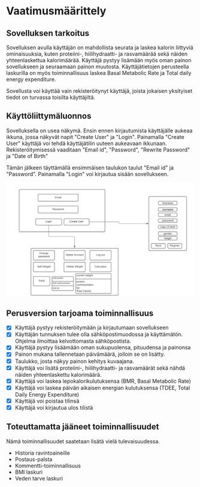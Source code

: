 # Vaatimusmäärittely 

## Sovelluksen tarkoitus


Sovelluksen avulla käyttäjän on mahdollista seurata ja laskea kalorin liittyviä ominaisuuksia, kuten proteiini-, hiilihydraatti- ja rasvamäärää sekä näiden yhteenlaskettua kalorimäärää. Käyttäjä pystyy lisämään myös oman painon sovellukseen ja seuraamaan painon muutosta. 
Käyttäjätietojen perusteella laskurilla on myös toiminnallisuus laskea Basal Metabolic Rate ja Total daily energy expenditure. 

Sovellusta voi käyttää vain rekisteröitynyt käyttäjä, joista jokaisen yksityiset tiedot on turvassa toisilta käyttäjiltä. 

## Käyttöliittymäluonnos 

Sovelluksella on usea näkymä. 
Ensin ennen kirjautumista käyttäjälle aukeaa ikkuna, jossa näkyvät napit "Create User" ja "Login". 
Painamalla "Create User" käyttäjä voi tehdä käyttäjätilin uuteen aukeavaan ikkunaan.
Rekisteröitymisessä vaaditaan "Email id", "Password", "Rewrite Password" ja "Date of Birth" 

Tämän jälkeen täyttämällä ensimmäisen taulukon taulut "Email id" ja "Password". 
Painamalla "Login" voi kirjautua sisään sovellukseen.

<img src="https://github.com/Neroniuoso/ot-harjoitustyo/blob/master/dokumentaatio/kuvat/kuva_1.png" width=760>

## Perusversion tarjoama toiminnallisuus 

- [x] Käyttäjä pystyy rekisteröitymään ja kirjautumaan sovellukseen
- [x] Käyttäjän tunnuksen tulee olla sähköpostimuodossa ja käyttämätön. Ohjelma ilmoittaa kelvottomasta sähköpostista.
- [x] Käyttäjä pystyy lisäämään oman sukupuolensa, pituudensa ja painonsa
- [x] Painon mukana tallennetaan päivämäärä, jolloin se on lisätty.
- [x] Taulukko, josta näkyy painon kehitys kuvaajana.
- [x] Käyttäjä voi lisätä proteiini-, hiilihydraatti- ja rasvamäärät sekä nähdä näiden yhteenlaskettu kalorimäärä.
- [x] Käyttäjä voi laskea lepokalorikulutuksensa (BMR, Basal Metabolic Rate)
- [x] Käyttäjä voi laskea päivän aikaisen energian kulutuksensa (TDEE, Total Daily Energy Expenditure) 
- [x] Käyttäjä voi poistaa tilinsä
- [x] Käyttäjä voi kirjautua ulos tilistä

## Toteuttamatta jääneet toiminnallisuudet
Nämä toiminnallisuudet saatetaan lisätä vielä tulevaisuudessa.
- Historia ravintoaineille
- Postaus-palsta
- Kommentti-toiminnallisuus
- BMI laskuri
- Veden tarve laskuri



